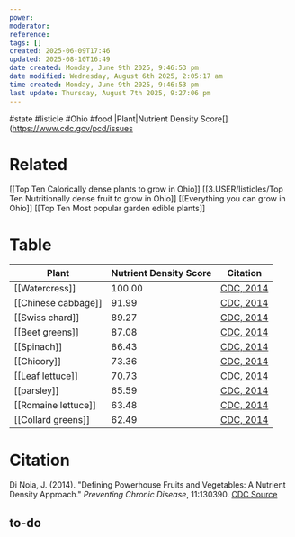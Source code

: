 ```yaml
---
power: 
moderator: 
reference: 
tags: []
created: 2025-06-09T17:46
updated: 2025-08-10T16:49
date created: Monday, June 9th 2025, 9:46:53 pm
date modified: Wednesday, August 6th 2025, 2:05:17 am
time created: Monday, June 9th 2025, 9:46:53 pm
last update: Thursday, August 7th 2025, 9:27:06 pm
---
```

#state #listicle  #Ohio #food 
|Plant|Nutrient Density Score[](https://www.cdc.gov/pcd/issues

# Related
[[Top Ten Calorically dense plants to grow in Ohio]]
[[3.USER/listicles/Top Ten Nutritionally dense fruit to grow in Ohio]]
[[Everything you can grow in Ohio]]
[[Top Ten Most popular garden edible plants]]


# Table

| Plant               | Nutrient Density Score | Citation                                                     |
| ------------------- | ---------------------- | ------------------------------------------------------------ |
| [[Watercress]]      | 100.00                 | [CDC, 2014](https://www.cdc.gov/pcd/issues/2014/13_0390.htm) |
| [[Chinese cabbage]] | 91.99                  | [CDC, 2014](https://www.cdc.gov/pcd/issues/2014/13_0390.htm) |
| [[Swiss chard]]     | 89.27                  | [CDC, 2014](https://www.cdc.gov/pcd/issues/2014/13_0390.htm) |
| [[Beet greens]]     | 87.08                  | [CDC, 2014](https://www.cdc.gov/pcd/issues/2014/13_0390.htm) |
| [[Spinach]]         | 86.43                  | [CDC, 2014](https://www.cdc.gov/pcd/issues/2014/13_0390.htm) |
| [[Chicory]]         | 73.36                  | [CDC, 2014](https://www.cdc.gov/pcd/issues/2014/13_0390.htm) |
| [[Leaf lettuce]]    | 70.73                  | [CDC, 2014](https://www.cdc.gov/pcd/issues/2014/13_0390.htm) |
| [[parsley]]         | 65.59                  | [CDC, 2014](https://www.cdc.gov/pcd/issues/2014/13_0390.htm) |
| [[Romaine lettuce]] | 63.48                  | [CDC, 2014](https://www.cdc.gov/pcd/issues/2014/13_0390.htm) |
| [[Collard greens]]  | 62.49                  | [CDC, 2014](https://www.cdc.gov/pcd/issues/2014/13_0390.htm) |

# Citation
Di Noia, J. (2014). "Defining Powerhouse Fruits and Vegetables: A Nutrient Density Approach." _Preventing Chronic Disease_, 11:130390. [CDC Source](https://www.cdc.gov/pcd/issues/2014/13_0390.htm)

## to-do
